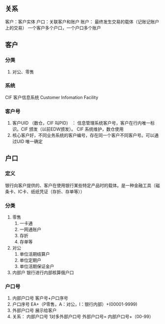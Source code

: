 ## 关系
客户：客户实体
户口：关联客户和账户
账户： 最终发生交易的载体（记账记账户上的交易）
一个客户多个户口，一个户口多个账户
## 客户
### 分类
1. 对公、零售
### 系统
CIF 客户信息系统 
Customer Infomation Facility 
### 客户号
1. 客户UID （数仓，CIF 叫PID） ： 信息管理系统客户号，客户在行内唯一标识。CIF 颁发（以前EDW颁发）。 CIF 系统维护，数仓使用
2. 核心客户好，不同业务系统的客户编号，存在同一个客户不同客户号。可以通过UID 唯一确定

## 户口
### 定义
银行向客户提供的、客户在使用银行某些特定产品时的载体。是一种金融工具（磁条卡、IC卡、纸纸凭证（存折、存单等））

### 分类
1. 零售
   1. 一卡通
   2. 一网通账户
   3. 存折
   4. 存单等
2. 对公
   1. 单位活期结算户
   2. 单位定期户
   3. 单位活期保证金户
3. 内部户
    银行进行内部核算俄户口

### 户口号
1. 内部户口号 客户号+户口序号
2. 户口序号 EA+（P零售，A：对公，I：银行内部）+(00001-9999)
3. 外部户口号 展示给客户
4. 关系： 内部户口号 1对多外部户口号   外部户口号= 内部户口号+（00-99）




